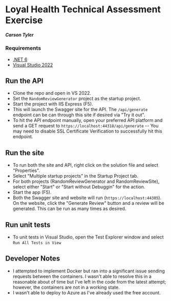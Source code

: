 # Loyal Health Technical Assessment Exercise
##### Carson Tyler

### Requirements
- [.NET 6](https://dotnet.microsoft.com/en-us/download)
- [Visual Studio 2022](https://docs.microsoft.com/en-us/visualstudio/releases/2022/compatibility#-visual-studio-2022-support-for-net-development)

## Run the API

- Clone the repo and open in VS 2022.
- Set the `RandomReviewGenerator` project as the startup project.
- Start the project with IIS Express (F5).
- This will launch the Swagger site for the API. The `/api/generate` endpoint can be can through this site if desired via "Try it out".
- To hit the API endpoint manually, open your preferred API platform and send a GET request to `https://localhost:44318/api/generate`
-- You may need to disable SSL Certificate Verification to successfully hit this endpoint.

## Run the site

- To run both the site and API, right click on the solution file and select "Properties".
- Select "Multiple startup projects" in the Startup Project tab.
- For both projects (RandomReviewGenerator and RandomReviewSite), select either "Start" or "Start without Debuggin" for the action.
- Start the app (F5).
- Both the Swagger site and website will run (`https://localhost:44385`). On the website, click the "Generate Review" button and a review will be generated. This can be run as many times as desired.

## Run unit tests
- To unit tests in Visual Studio, open the Test Explorer window and select `Run All Tests in View`

## Developer Notes
- I attempted to implement Docker but ran into a significant issue sending requests between the containers. I wasn't able to resolve this in a reasonable about of time but I've left in the code from the latest attempt; however, the containers are not in a working state. 
- I wasn't able to deploy to Azure as I've already used the free account. 
